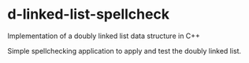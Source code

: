 # d-linked-list-spellcheck
Implementation of a doubly linked list data structure in C++

Simple spellchecking application to apply and test the doubly linked list.
